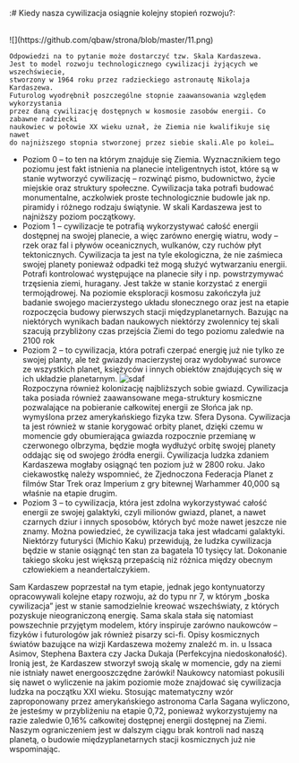 :# Kiedy nasza cywilizacja osiągnie kolejny stopień rozwoju?:

</br>
![](https://github.com/qbaw/strona/blob/master/11.png)</br>

```
Odpowiedzi na to pytanie może dostarczyć tzw. Skala Kardaszewa.
Jest to model rozwoju technologicznego cywilizacji żyjących we wszechświecie,
stworzony w 1964 roku przez radzieckiego astronautę Nikolaja Kardaszewa. 
Futurolog wyodrębnił poszczególne stopnie zaawansowania względem wykorzystania
przez daną cywilizację dostępnych w kosmosie zasobów energii. Co zabawne radziecki
naukowiec w połowie XX wieku uznał, że Ziemia nie kwalifikuje się nawet 
do najniższego stopnia stworzonej przez siebie skali.Ale po kolei…
```
* Poziom 0 – to ten na którym znajduje się Ziemia. Wyznacznikiem tego poziomu jest fakt istnienia na planecie inteligentnych istot, które są w stanie wytworzyć cywilizację – rozwinąć pismo, budownictwo, życie miejskie oraz struktury społeczne. Cywilizacja taka potrafi budować monumentalne, aczkolwiek proste technologicznie budowle jak np. piramidy i różnego rodzaju świątynie. W skali Kardaszewa jest to najniższy poziom początkowy.
* Poziom 1 – cywilizacje te potrafią wykorzystywać całość energii dostępnej na swojej planecie, a więc zarówno energię wiatru, wody – rzek oraz fal i pływów oceanicznych, wulkanów, czy ruchów płyt tektonicznych. Cywilizacja ta jest na tyle ekologiczna, że nie zaśmieca swojej planety ponieważ odpadki też mogą służyć wytwarzaniu energii. Potrafi kontrolować występujące na planecie siły i np. powstrzymywać trzęsienia ziemi, huragany. Jest także w stanie korzystać z energii termojądrowej. Na poziomie eksploracji kosmosu zakończyła już badanie swojego macierzystego układu słonecznego oraz jest na etapie rozpoczęcia budowy pierwszych stacji międzyplanetarnych. Bazując na niektórych wynikach badan naukowych niektórzy zwolennicy tej skali szacują przybliżony czas przejścia Ziemi do tego poziomu zaledwie na 2100 rok
* Poziom 2 – to cywilizacja, która potrafi czerpać energię już nie tylko ze swojej planty, ale też gwiazdy macierzystej oraz wydobywać surowce ze wszystkich planet, księżyców i innych obiektów znajdujących się w ich układzie planetarnym. 
![sdaf](https://github.com/qbaw/strona/blob/master/12.jpg)</br>
 Rozpoczyna również kolonizację najbliższych sobie gwiazd. Cywilizacja taka posiada również zaawansowane mega-struktury kosmiczne pozwalające na pobieranie całkowitej energii ze Słońca jak np. wymyślona przez amerykańskiego fizyka tzw. Sfera Dysona. Cywilizacja ta jest również w stanie korygować orbity planet, dzięki czemu w momencie gdy obumierająca gwiazda rozpocznie przemianę w czerwonego olbrzyma, będzie mogła wydłużyć orbitę swojej planety oddając się od swojego źródła energii. Cywilizacja ludzka zdaniem Kardaszewa mogłaby osiągnąć ten poziom już w 2800 roku. Jako ciekawostkę należy wspomnieć, że Zjednoczona Federacja Planet z filmów Star Trek oraz Imperium z gry bitewnej Warhammer 40,000 są właśnie na etapie drugim.
* Poziom 3 – to cywilizacja, która jest zdolna wykorzystywać całość energii ze swojej galaktyki, czyli milionów gwiazd, planet, a nawet czarnych dziur i innych sposobów, których być może nawet jeszcze nie znamy. Można powiedzieć, że cywilizacja taka jest władcami galaktyki. Niektórzy futuryści (Michio Kaku) przewidują, że ludzka cywilizacja będzie w stanie osiągnąć ten stan za bagatela 10 tysięcy lat. Dokonanie takiego skoku jest większą przepaścią niż różnica między obecnym człowiekiem a neandertalczykiem.

Sam Kardaszew poprzestał na tym etapie, jednak jego kontynuatorzy opracowywali kolejne etapy rozwoju, aż do typu nr 7, w którym „boska cywilizacja” jest w stanie samodzielnie kreować wszechświaty, z których pozyskuje nieograniczoną energię. Sama skala stała się natomiast powszechnie przyjętym modelem, który inspiruje zarówno naukowców – fizyków i futurologów jak również pisarzy sci-fi. Opisy kosmicznych światów bazujące na wizji Kardaszewa możemy znaleźć m. in. u Issaca Asimov, Stephena Baxtera czy Jacka Dukaja (Perfekcyjna niedoskonałość).
Ironią jest, że Kardaszew stworzył swoją skalę w momencie, gdy na ziemi nie istniały nawet energooszczędne żarówki! Naukowcy natomiast pokusili się nawet o wyliczenie na jakim poziomie może znajdować się cywilizacja ludzka na początku XXI wieku. Stosując matematyczny wzór zaproponowany przez amerykańskiego astronoma Carla Sagana wyliczono, że jesteśmy w przybliżeniu na etapie 0,72, ponieważ wykorzystujemy na razie zaledwie 0,16% całkowitej dostępnej energii dostępnej na Ziemi. Naszym ograniczeniem jest w dalszym ciągu brak kontroli nad naszą planetą, o budowie międzyplanetarnych stacji kosmicznych już nie wspominając.
